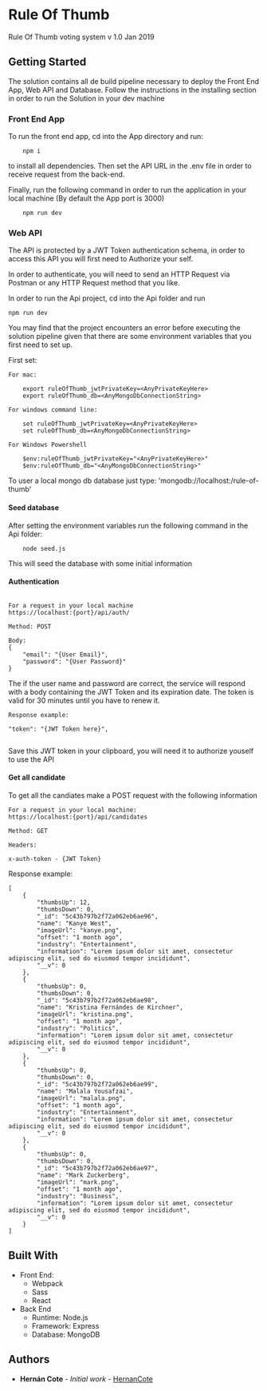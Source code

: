 # Rule Of Thumb

Rule Of Thumb voting system
v 1.0 Jan 2019

## Getting Started

The solution contains all de build pipeline necessary to deploy the Front End App, Web API and Database. Follow the instructions in the installing section in order to run the Solution in your dev machine

### Front End App

To run the front end app, cd into the App directory and run:

```
    npm i
```

to install all dependencies. Then set the API URL in the .env file in order to receive request from the back-end.

Finally, run the following command in order to run the application in your local machine (By default the App port is 3000)

```
    npm run dev
```

### Web API

The API is protected by a JWT Token authentication schema, in order to access this API you will first need to Authorize your self.

In order to authenticate, you will need to send an HTTP Request via Postman or any HTTP Request method that you like.

In order to run the Api project, cd into the Api folder and run

```
npm run dev

```

You may find that the project encounters an error before executing the solution pipeline given that there are some environment variables that you first need to set up.

First set:

```
For mac:

    export ruleOfThumb_jwtPrivateKey=<AnyPrivateKeyHere>
    export ruleOfThumb_db=<AnyMongoDbConnectionString>

For windows command line:

    set ruleOfThumb_jwtPrivateKey=<AnyPrivateKeyHere>
    set ruleOfThumb_db=<AnyMongoDbConnectionString>

For Windows Powershell

    $env:ruleOfThumb_jwtPrivateKey="<AnyPrivateKeyHere>"
    $env:ruleOfThumb_db="<AnyMongoDbConnectionString>"
```

To user a local mongo db database just type: 'mongodb://localhost:/rule-of-thumb'

#### Seed database

After setting the environment variables run the following command in the Api folder:

```
    node seed.js
```

This will seed the database with some initial information

#### Authentication

```

For a request in your local machine
https://localhost:{port}/api/auth/

Method: POST

Body:
{
	"email": "{User Email}",
	"password": "{User Password}"
}

```

The if the user name and password are correct, the service will respond with a body containing the JWT Token and its expiration date. The token is valid for 30 minutes until you have to renew it.

```
Response example:

"token": "{JWT Token here}",


```

Save this JWT token in your clipboard, you will need it to authorize youself to use the API

#### Get all candidate

To get all the candiates make a POST request with the following information

```
For a request in your local machine:
https://localhost:{port}/api/candidates

Method: GET

Headers:

x-auth-token - {JWT Token}

```

Response example:

```
[
    {
        "thumbsUp": 12,
        "thumbsDown": 0,
        "_id": "5c43b797b2f72a062eb6ae96",
        "name": "Kanye West",
        "imageUrl": "kanye.png",
        "offset": "1 month ago",
        "industry": "Entertainment",
        "information": "Lorem ipsum dolor sit amet, consectetur adipiscing elit, sed do eiusmod tempor incididunt",
        "__v": 0
    },
    {
        "thumbsUp": 0,
        "thumbsDown": 0,
        "_id": "5c43b797b2f72a062eb6ae98",
        "name": "Kristina Fernándes de Kirchner",
        "imageUrl": "kristina.png",
        "offset": "1 month ago",
        "industry": "Politics",
        "information": "Lorem ipsum dolor sit amet, consectetur adipiscing elit, sed do eiusmod tempor incididunt",
        "__v": 0
    },
    {
        "thumbsUp": 0,
        "thumbsDown": 0,
        "_id": "5c43b797b2f72a062eb6ae99",
        "name": "Malala Yousafzai",
        "imageUrl": "malala.png",
        "offset": "1 month ago",
        "industry": "Entertainment",
        "information": "Lorem ipsum dolor sit amet, consectetur adipiscing elit, sed do eiusmod tempor incididunt",
        "__v": 0
    },
    {
        "thumbsUp": 0,
        "thumbsDown": 0,
        "_id": "5c43b797b2f72a062eb6ae97",
        "name": "Mark Zuckerberg",
        "imageUrl": "mark.png",
        "offset": "1 month ago",
        "industry": "Business",
        "information": "Lorem ipsum dolor sit amet, consectetur adipiscing elit, sed do eiusmod tempor incididunt",
        "__v": 0
    }
]
```

## Built With

- Front End:
  - Webpack
  - Sass
  - React
- Back End
  - Runtime: Node.js
  - Framework: Express
  - Database: MongoDB

## Authors

- **Hernán Cote** - _Initial work_ - [HernanCote](https://github.com/HernanCote)
